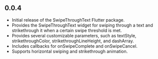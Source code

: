 ## 0.0.4

* Initial release of the SwipeThroughText Flutter package.
* Provides the SwipeThroughText widget for swiping through a text and strikethrough it when a certain swipe threshold is met.
* Provides several customizable parameters, such as textStyle, strikethroughColor, strikethroughLineHeight, and dashArray.
* Includes callbacks for onSwipeComplete and onSwipeCancel.
* Supports horizontal swiping and strikethrough animation.



